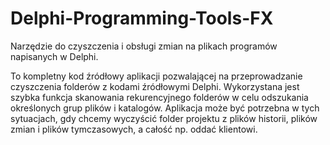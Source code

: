 # Delphi-Programming-Tools-FX
Narzędzie do czyszczenia i obsługi zmian na plikach programów napisanych w Delphi.

To kompletny kod źródłowy aplikacji pozwalającej na przeprowadzanie czyszczenia folderów z kodami źródłowymi Delphi.
Wykorzystana jest szybka funkcja skanowania rekurencyjnego folderów w celu odszukania określonych grup plików i katalogów.
Aplikacja może być potrzebna w tych sytuacjach, gdy chcemy wyczyścić folder projektu z plików historii, plików zmian i plików tymczasowych, a całość np. oddać klientowi.
